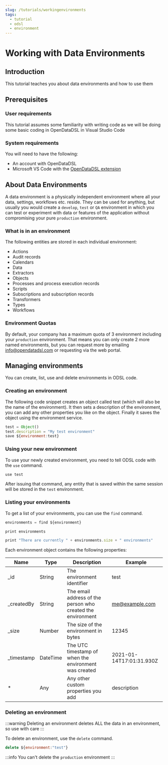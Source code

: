```yaml
---
slug: /tutorials/workingenvironments
tags:
  - tutorial
  - odsl
  - environment
---
```

Working with Data Environments
======================================

## Introduction

This tutorial teaches you about data environments and how to use them

## Prerequisites

### User requirements

This tutorial assumes some familiarity with writing code as we will be doing some basic coding in OpenDataDSL in Visual Studio Code

### System requirements

You will need to have the following:

*   An account with OpenDataDSL
*   Microsoft VS Code with the [OpenDataDSL extension](/docs/user/vscode)
    
## About Data Environments
A data environment is a physically independent environment where all your data, settings, workflows etc. reside. 
They can be used for anything, but usually you would create a `develop`, `test` or `QA` environment in which you can test or experiment with data or features of the application without compromising your pure `production` environment.
  
### What is in an environment
The following entities are stored in each individual environment:
* Actions
* Audit records
* Calendars
* Data
* Extractors
* Objects
* Processes and process execution records
* Scripts
* Subscriptions and subscription records
* Transformers
* Types
* Workflows

### Environment Quotas
By default, your company has a maximum quota of 3 environment including your `production` environment.
That means you can only create 2 more named environments, but you can request more by emailing [info@opendatadsl.com](mailto:info@opendatadsl.com) or requesting via the web portal.

## Managing environments
You can create, list, use and delete environments in ODSL code.

### Creating an environment
The following code snippet creates an object called test (which will also be the name of the environment).
It then sets a description of the environment, you can add any other properties you like on the object.
Finally it saves the object using the environment service.

```js
test = Object()
test.description = "My test environment"
save ${environment:test}
```

### Using your new environment
To use your newly created environment, you need to tell ODSL code with the `use` command.

```js
use test
```

After issuing that command, any entity that is saved within the same session will be stored in the `test` environment.

### Listing your environments
To get a list of your environments, you can use the `find` command.

```js
environments = find ${environment}

print environments

print "There are currently " + environments.size + " environments"
``` 

Each environment object contains the following properties:

|Name|Type|Description|Example|
|-|-|-|-|
|_id|String|The environment identifier|test|
|_createdBy|String|The email address of the person who created the environment|me@example.com|
|_size|Number|The size of the environment in bytes|12345|
|_timestamp|DateTime|The UTC timestamp of when the environment was created|2021-01-14T17:01:31.930Z|
|*|Any|Any other custom properties you add|description|

### Deleting an environment
:::warning
Deleting an environment deletes ALL the data in an environment, so use with care
:::

To delete an environment, use the `delete` command.

```js
delete ${environment:"test"}
```

:::info
You can't delete the `production` environment
:::
